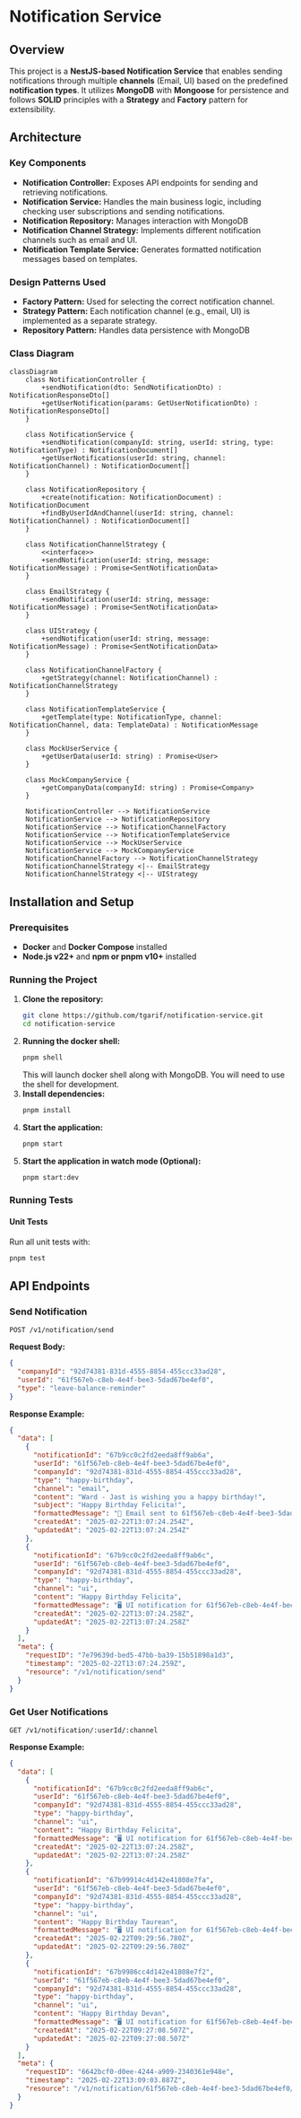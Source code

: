 # Notification Service

## Overview

This project is a **NestJS-based Notification Service** that enables sending notifications through multiple **channels** (Email, UI) based on the predefined **notification types**. It utilizes **MongoDB** with **Mongoose** for persistence and follows **SOLID** principles with a **Strategy** and **Factory** pattern for extensibility.

## Architecture

### Key Components

- **Notification Controller:** Exposes API endpoints for sending and retrieving notifications.
- **Notification Service:** Handles the main business logic, including checking user subscriptions and sending notifications.
- **Notification Repository:** Manages interaction with MongoDB
- **Notification Channel Strategy:** Implements different notification channels such as email and UI.
- **Notification Template Service:** Generates formatted notification messages based on templates.

### Design Patterns Used

- **Factory Pattern:** Used for selecting the correct notification channel.
- **Strategy Pattern:** Each notification channel (e.g., email, UI) is implemented as a separate strategy.
- **Repository Pattern:** Handles data persistence with MongoDB

### Class Diagram

```mermaid
classDiagram
    class NotificationController {
        +sendNotification(dto: SendNotificationDto) : NotificationResponseDto[]
        +getUserNotification(params: GetUserNotificationDto) : NotificationResponseDto[]
    }

    class NotificationService {
        +sendNotification(companyId: string, userId: string, type: NotificationType) : NotificationDocument[]
        +getUserNotifications(userId: string, channel: NotificationChannel) : NotificationDocument[]
    }

    class NotificationRepository {
        +create(notification: NotificationDocument) : NotificationDocument
        +findByUserIdAndChannel(userId: string, channel: NotificationChannel) : NotificationDocument[]
    }

    class NotificationChannelStrategy {
        <<interface>>
        +sendNotification(userId: string, message: NotificationMessage) : Promise<SentNotificationData>
    }

    class EmailStrategy {
        +sendNotification(userId: string, message: NotificationMessage) : Promise<SentNotificationData>
    }

    class UIStrategy {
        +sendNotification(userId: string, message: NotificationMessage) : Promise<SentNotificationData>
    }

    class NotificationChannelFactory {
        +getStrategy(channel: NotificationChannel) : NotificationChannelStrategy
    }

    class NotificationTemplateService {
        +getTemplate(type: NotificationType, channel: NotificationChannel, data: TemplateData) : NotificationMessage
    }

    class MockUserService {
        +getUserData(userId: string) : Promise<User>
    }

    class MockCompanyService {
        +getCompanyData(companyId: string) : Promise<Company>
    }

    NotificationController --> NotificationService
    NotificationService --> NotificationRepository
    NotificationService --> NotificationChannelFactory
    NotificationService --> NotificationTemplateService
    NotificationService --> MockUserService
    NotificationService --> MockCompanyService
    NotificationChannelFactory --> NotificationChannelStrategy
    NotificationChannelStrategy <|-- EmailStrategy
    NotificationChannelStrategy <|-- UIStrategy
```

## Installation and Setup

### Prerequisites

- **Docker** and **Docker Compose** installed
- **Node.js v22+** and **npm or pnpm v10+** installed

### Running the Project

1. **Clone the repository:**
   ```sh
   git clone https://github.com/tgarif/notification-service.git
   cd notification-service
   ```
2. **Running the docker shell:**
   ```sh
   pnpm shell
   ```
   This will launch docker shell along with MongoDB. You will need to use the shell for development.
3. **Install dependencies:**
   ```sh
   pnpm install
   ```
4. **Start the application:**
   ```sh
   pnpm start
   ```
5. **Start the application in watch mode (Optional):**
   ```sh
   pnpm start:dev
   ```

### Running Tests

#### Unit Tests

Run all unit tests with:

```sh
pnpm test
```

## API Endpoints

### Send Notification

```http
POST /v1/notification/send
```

**Request Body:**

```json
{
  "companyId": "92d74381-831d-4555-8854-455ccc33ad28",
  "userId": "61f567eb-c8eb-4e4f-bee3-5dad67be4ef0",
  "type": "leave-balance-reminder"
}
```

**Response Example:**

```json
{
  "data": [
    {
      "notificationId": "67b9cc0c2fd2eeda8ff9ab6a",
      "userId": "61f567eb-c8eb-4e4f-bee3-5dad67be4ef0",
      "companyId": "92d74381-831d-4555-8854-455ccc33ad28",
      "type": "happy-birthday",
      "channel": "email",
      "content": "Ward - Jast is wishing you a happy birthday!",
      "subject": "Happy Birthday Felicita!",
      "formattedMessage": "📧 Email sent to 61f567eb-c8eb-4e4f-bee3-5dad67be4ef0 | Subject: \"Happy Birthday Felicita!\" | Content: \"Ward - Jast is wishing you a happy birthday!\"",
      "createdAt": "2025-02-22T13:07:24.254Z",
      "updatedAt": "2025-02-22T13:07:24.254Z"
    },
    {
      "notificationId": "67b9cc0c2fd2eeda8ff9ab6c",
      "userId": "61f567eb-c8eb-4e4f-bee3-5dad67be4ef0",
      "companyId": "92d74381-831d-4555-8854-455ccc33ad28",
      "type": "happy-birthday",
      "channel": "ui",
      "content": "Happy Birthday Felicita",
      "formattedMessage": "🖥️ UI notification for 61f567eb-c8eb-4e4f-bee3-5dad67be4ef0: \"Happy Birthday Felicita\"",
      "createdAt": "2025-02-22T13:07:24.258Z",
      "updatedAt": "2025-02-22T13:07:24.258Z"
    }
  ],
  "meta": {
    "requestID": "7e79639d-bed5-47bb-ba39-15b51898a1d3",
    "timestamp": "2025-02-22T13:07:24.259Z",
    "resource": "/v1/notification/send"
  }
}
```

### Get User Notifications

```http
GET /v1/notification/:userId/:channel
```

**Response Example:**

```json
{
  "data": [
    {
      "notificationId": "67b9cc0c2fd2eeda8ff9ab6c",
      "userId": "61f567eb-c8eb-4e4f-bee3-5dad67be4ef0",
      "companyId": "92d74381-831d-4555-8854-455ccc33ad28",
      "type": "happy-birthday",
      "channel": "ui",
      "content": "Happy Birthday Felicita",
      "formattedMessage": "🖥️ UI notification for 61f567eb-c8eb-4e4f-bee3-5dad67be4ef0: \"Happy Birthday Felicita\"",
      "createdAt": "2025-02-22T13:07:24.258Z",
      "updatedAt": "2025-02-22T13:07:24.258Z"
    },
    {
      "notificationId": "67b99914c4d142e41808e7fa",
      "userId": "61f567eb-c8eb-4e4f-bee3-5dad67be4ef0",
      "companyId": "92d74381-831d-4555-8854-455ccc33ad28",
      "type": "happy-birthday",
      "channel": "ui",
      "content": "Happy Birthday Taurean",
      "formattedMessage": "🖥️ UI notification for 61f567eb-c8eb-4e4f-bee3-5dad67be4ef0: \"Happy Birthday Taurean\"",
      "createdAt": "2025-02-22T09:29:56.780Z",
      "updatedAt": "2025-02-22T09:29:56.780Z"
    },
    {
      "notificationId": "67b9986cc4d142e41808e7f2",
      "userId": "61f567eb-c8eb-4e4f-bee3-5dad67be4ef0",
      "companyId": "92d74381-831d-4555-8854-455ccc33ad28",
      "type": "happy-birthday",
      "channel": "ui",
      "content": "Happy Birthday Devan",
      "formattedMessage": "🖥️ UI notification for 61f567eb-c8eb-4e4f-bee3-5dad67be4ef0: \"Happy Birthday Devan\"",
      "createdAt": "2025-02-22T09:27:08.507Z",
      "updatedAt": "2025-02-22T09:27:08.507Z"
    }
  ],
  "meta": {
    "requestID": "6642bcf0-d0ee-4244-a909-2340361e948e",
    "timestamp": "2025-02-22T13:09:03.887Z",
    "resource": "/v1/notification/61f567eb-c8eb-4e4f-bee3-5dad67be4ef0/ui"
  }
}
```
